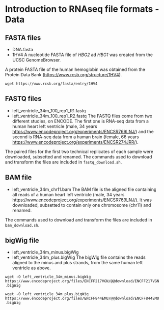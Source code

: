 # Introduction to RNAseq file formats - Data


## FASTA files
* DNA.fasta
* 1HV4
A nucleotide FASTA file of *HBG2* ad *HBG1* was created from the UCSC GenomeBrowser.

A protein FASTA file of the human hemoglobin was obtained from the Protein Data Bank (https://www.rcsb.org/structure/1HV4).

`wget https://www.rcsb.org/fasta/entry/1HV4`

## FASTQ files
* left_ventricle_34m_100_rep1_R1.fastq
* left_ventricle_34m_100_rep1_R2.fastq
The FASTQ files come from two different studies, on ENCODE. The first one is RNA-seq data from a human heart left ventricle (male, 34 years https://www.encodeproject.org/experiments/ENCSR769LNJ/) and the second is RNA-seq data from a human brain (female, 66 years https://www.encodeproject.org/experiments/ENCSR274JRR/).

The paired files for the first two technical replicates of each sample were downloaded, subsetted and renamed. The commands used to download and transform the files are included in `fastq_download.sh`.

## BAM file
* left_ventricle_34m_chr11.bam
The BAM file is the aligned file containing all reads of a human heart left ventricle (male, 34 years https://www.encodeproject.org/experiments/ENCSR769LNJ/). It was downloaded, subsetted to contain only one chromosome (chr11) and renamed.

The commands used to download and transform the files are included in `bam_download.sh`.

## bigWig file
* left_ventricle_34m_minus.bigWig
* left_ventricle_34m_plus.bigWig
The bigWig file contains the reads aligned to the minus and plus strands, from the same human left ventricle as above.

`wget -O left_ventricle_34m_minus.bigWig https://www.encodeproject.org/files/ENCFF217VGN/@@download/ENCFF217VGN.bigWig`

`wget -O left_ventricle_34m_plus.bigWig https://www.encodeproject.org/files/ENCFF844EMU/@@download/ENCFF844EMU.bigWig`
